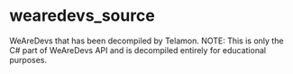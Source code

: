# wearedevs_source
WeAreDevs that has been decompiled by Telamon. NOTE: This is only the C# part of WeAreDevs API and is decompiled entirely for educational purposes.
